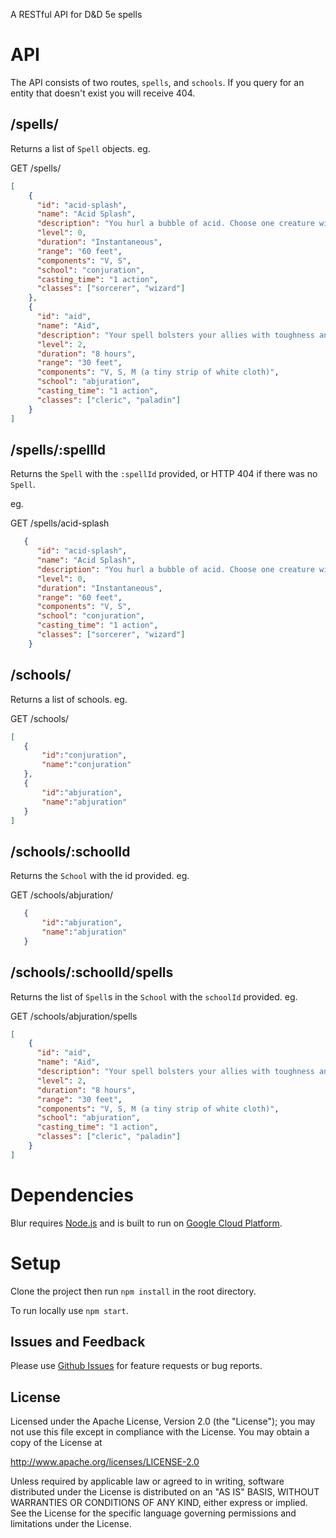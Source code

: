 A RESTful API for D&amp;D 5e spells

# API
The API consists of two routes, `spells`, and `schools`. If you query for an entity that doesn't exist you will receive 404.

## /spells/
Returns a list of `Spell` objects. eg.

GET /spells/
```json
[
    {
      "id": "acid-splash",
      "name": "Acid Splash",
      "description": "You hurl a bubble of acid. Choose one creature within range, or choose two creatures within range that are within 5 feet of each other. A target must succeed on a Dexterity saving throw or take 1d6 acid damage.\nThis spell’s damage increases by 1d6 when you reach 5th level (2d6), 11th level (3d6), and 17th level (4d6).",
      "level": 0,
      "duration": "Instantaneous",
      "range": "60 feet",
      "components": "V, S",
      "school": "conjuration",
      "casting_time": "1 action",
      "classes": ["sorcerer", "wizard"]
    },
    {
      "id": "aid",
      "name": "Aid",
      "description": "Your spell bolsters your allies with toughness and resolve. Choose up to three creatures within range. Each target’s hit point maximum and current hit points increase by 5 for the duration. At Higher Levels. When you cast this spell using a spell slot of 3rd level or higher, a target’s hit points increase by an additional 5 for each slot level above 2nd.",
      "level": 2,
      "duration": "8 hours",
      "range": "30 feet",
      "components": "V, S, M (a tiny strip of white cloth)",
      "school": "abjuration",
      "casting_time": "1 action",
      "classes": ["cleric", "paladin"]
    }
]
```

## /spells/:spellId
Returns the `Spell` with the `:spellId` provided, or HTTP 404 if there was no `Spell`.

eg.

GET /spells/acid-splash
```json
   {
      "id": "acid-splash",
      "name": "Acid Splash",
      "description": "You hurl a bubble of acid. Choose one creature within range, or choose two creatures within range that are within 5 feet of each other. A target must succeed on a Dexterity saving throw or take 1d6 acid damage.\nThis spell’s damage increases by 1d6 when you reach 5th level (2d6), 11th level (3d6), and 17th level (4d6).",
      "level": 0,
      "duration": "Instantaneous",
      "range": "60 feet",
      "components": "V, S",
      "school": "conjuration",
      "casting_time": "1 action",
      "classes": ["sorcerer", "wizard"]
    }
```

## /schools/
Returns a list of schools. eg.

GET /schools/
```json
[
   {
       "id":"conjuration",
       "name":"conjuration"
   },
   {
       "id":"abjuration",
       "name":"abjuration"
   }
]
```
## /schools/:schoolId
Returns the `School` with the id provided. eg.

GET /schools/abjuration/
```json
   {
       "id":"abjuration",
       "name":"abjuration"
   }
```
## /schools/:schoolId/spells
Returns the list of `Spell`s in the `School` with the `schoolId` provided. eg.

GET /schools/abjuration/spells
```json
[
    {
      "id": "aid",
      "name": "Aid",
      "description": "Your spell bolsters your allies with toughness and resolve. Choose up to three creatures within range. Each target’s hit point maximum and current hit points increase by 5 for the duration. At Higher Levels. When you cast this spell using a spell slot of 3rd level or higher, a target’s hit points increase by an additional 5 for each slot level above 2nd.",
      "level": 2,
      "duration": "8 hours",
      "range": "30 feet",
      "components": "V, S, M (a tiny strip of white cloth)",
      "school": "abjuration",
      "casting_time": "1 action",
      "classes": ["cleric", "paladin"]
    }
]
```

# Dependencies
Blur requires [Node.js](https://nodejs.org/) and is built to run on [Google Cloud Platform](https://cloud.google.com/).

# Setup
Clone the project then run `npm install` in the root directory.

To run locally use `npm start`. 

## Issues and Feedback
Please use [Github Issues](https://github.com/AngusMorton/blur-api/issues "Github Issues") for feature requests or bug reports.

## License
Licensed under the Apache License, Version 2.0 (the "License"); you may not use this file except in compliance with the License. You may obtain a copy of the License at

http://www.apache.org/licenses/LICENSE-2.0

Unless required by applicable law or agreed to in writing, software distributed under the License is distributed on an "AS IS" BASIS, WITHOUT WARRANTIES OR CONDITIONS OF ANY KIND, either express or implied. See the License for the specific language governing permissions and limitations under the License.
